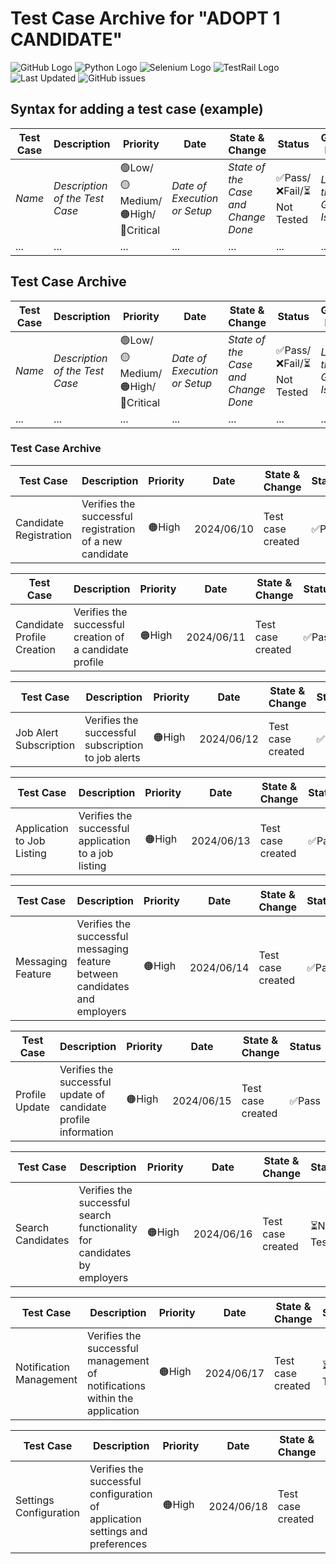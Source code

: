 # Test Case Archive for "ADOPT 1 CANDIDATE" 

![GitHub Logo](https://img.shields.io/badge/-GitHub-181717?logo=github) ![Python Logo](https://img.shields.io/badge/-Python-3776AB?logo=python&logoColor=white) ![Selenium Logo](https://img.shields.io/badge/-Selenium-43B02A?logo=selenium&logoColor=white) ![TestRail Logo](https://img.shields.io/badge/-TestRail-1399D6?logo=testrail&logoColor=white)
![Last Updated](https://img.shields.io/github/last-commit/adopt1candidate/test-cases)
![GitHub issues](https://img.shields.io/github/issues/adopt1candidate/test-cases)

## Syntax for adding a test case (example)

| Test Case | Description | Priority | Date | State & Change | Status | GitHub Issue |
| --------- | ----------- | -------- | ---- | -------------- | ------ | ------------ |
| _Name_    | _Description of the Test Case_ | 🟢Low/🟡Medium/🟠High/🔴Critical | _Date of Execution or Setup_ | _State of the Case and Change Done_ | ✅Pass/❌Fail/⏳Not Tested | _Link of the GitHub Issue_ |
| ...       | ...         | ...      | ...  | ...            | ...    | ...          |

## Test Case Archive

| Test Case | Description | Priority | Date | State & Change | Status | GitHub Issue |
| --------- | ----------- | -------- | ---- | -------------- | ------ | ------------ |
| _Name_    | _Description of the Test Case_ | 🟢Low/🟡Medium/🟠High/🔴Critical | _Date of Execution or Setup_ | _State of the Case and Change Done_ | ✅Pass/❌Fail/⏳Not Tested | _Link of the GitHub Issue_ |
| ...       | ...         | ...      | ...  | ...            | ...    | ...          |

### Test Case Archive

| Test Case | Description | Priority | Date | State & Change | Status | GitHub Issue |
| --------- | ----------- | -------- | ---- | -------------- | ------ | ------------ |
|Candidate Registration |Verifies the successful registration of a new candidate |🟠High |2024/06/10 |Test case created |✅Pass |[GitHub Issue #1](https://github.com/algosup/2023-2024-project-5-flutter-team-2/issues/2)|

| Test Case | Description | Priority | Date | State & Change | Status | GitHub Issue |
| --------- | ----------- | -------- | ---- | -------------- | ------ | ------------ |
|Candidate Profile Creation |Verifies the successful creation of a candidate profile |🟠High |2024/06/11 |Test case created |✅Pass |[GitHub Issue #2](https://github.com/algosup/2023-2024-project-5-flutter-team-2/issues/3)|

| Test Case | Description | Priority | Date | State & Change | Status | GitHub Issue |
| --------- | ----------- | -------- | ---- | -------------- | ------ | ------------ |
|Job Alert Subscription |Verifies the successful subscription to job alerts |🟠High |2024/06/12 |Test case created |✅Pass |[GitHub Issue #3](https://github.com/algosup/2023-2024-project-5-flutter-team-2/issues/4)|

| Test Case | Description | Priority | Date | State & Change | Status | GitHub Issue |
| --------- | ----------- | -------- | ---- | -------------- | ------ | ------------ |
|Application to Job Listing |Verifies the successful application to a job listing |🟠High |2024/06/13 |Test case created |✅Pass |[GitHub Issue #4](https://github.com/algosup/2023-2024-project-5-flutter-team-2/issues/5)|

| Test Case | Description | Priority | Date | State & Change | Status | GitHub Issue |
| --------- | ----------- | -------- | ---- | -------------- | ------ | ------------ |
|Messaging Feature |Verifies the successful messaging feature between candidates and employers |🟠High |2024/06/14 |Test case created |✅Pass |[GitHub Issue #5](https://github.com/algosup/2023-2024-project-5-flutter-team-2/issues/6)|

| Test Case | Description | Priority | Date | State & Change | Status | GitHub Issue |
| --------- | ----------- | -------- | ---- | -------------- | ------ | ------------ |
|Profile Update |Verifies the successful update of candidate profile information |🟠High |2024/06/15 |Test case created |✅Pass |[GitHub Issue #6](https://github.com/algosup/2023-2024-project-5-flutter-team-2/issues/7)|

| Test Case | Description | Priority | Date | State & Change | Status | GitHub Issue |
| --------- | ----------- | -------- | ---- | -------------- | ------ | ------------ |
|Search Candidates |Verifies the successful search functionality for candidates by employers |🟠High |2024/06/16 |Test case created |⏳Not Tested |[GitHub Issue #7](https://github.com/algosup/2023-2024-project-5-flutter-team-2/issues/8)|

| Test Case | Description | Priority | Date | State & Change | Status | GitHub Issue |
| --------- | ----------- | -------- | ---- | -------------- | ------ | ------------ |
|Notification Management |Verifies the successful management of notifications within the application |🟠High |2024/06/17 |Test case created |⏳Not Tested |[GitHub Issue #8](https://github.com/algosup/2023-2024-project-5-flutter-team-2/issues/9)|

| Test Case | Description | Priority | Date | State & Change | Status | GitHub Issue |
| --------- | ----------- | -------- | ---- | -------------- | ------ | ------------ |
|Settings Configuration |Verifies the successful configuration of application settings and preferences |🟠High |2024/06/18 |Test case created |⏳Not Tested |[GitHub Issue #9](https://github.com/algosup/2023-2024-project-5-flutter-team-2/issues/10)|

